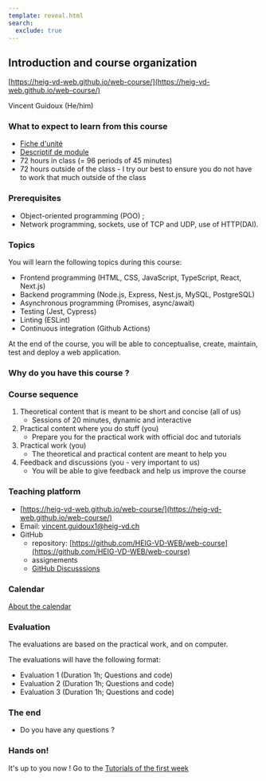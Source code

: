 ```yaml
---
template: reveal.html
search:
  exclude: true
---
```


## Introduction and course organization

[https://heig-vd-web.github.io/web-course/](https://heig-vd-web.github.io/web-course/)

Vincent Guidoux (He/him)

<!--  -->
### What to expect to learn from this course

- [Fiche d'unité](https://gaps.heig-vd.ch/consultation/fiches/uv/uv.php?id=6763)
- [Descriptif de module](https://gaps.heig-vd.ch/consultation/fiches/mv/mv.php?id=2351&plan=683)
- 72 hours in class (= 96 periods of 45 minutes)
- 72 hours outside of the class - I try our best to ensure you do not have to work that much outside of the class

<!--  -->
### Prerequisites

- Object-oriented programming (POO) ;
- Network programming, sockets, use of TCP and UDP, use of HTTP(DAI).

<!--  -->
### Topics

You will learn the following topics during this course:

- Frontend programming (HTML, CSS, JavaScript, TypeScript, React, Next.js)
- Backend programming (Node.js, Express, Nest.js, MySQL, PostgreSQL)
- Asynchronous programming (Promises, async/await)
- Testing (Jest, Cypress)
- Linting (ESLint)
- Continuous integration (Github Actions)

At the end of the course, you will be able to conceptualise, create, maintain, test and deploy a web application.

<!--  -->
### Why do you have this course ?

<!--  -->
### Course sequence

1. Theoretical content that is meant to be short and concise (all of us)
    - Sessions of 20 minutes, dynamic and interactive
2. Practical content where you do stuff (you)
    - Prepare you for the practical work with official doc and tutorials
3. Practical work (you)
    - The theoretical and practical content are meant to help you
4. Feedback and discussions (you - very important to us)
    - You will be able to give feedback and help us improve the course

<!--  -->
### Teaching platform

- [https://heig-vd-web.github.io/web-course/](https://heig-vd-web.github.io/web-course/)
- Email: [vincent.guidoux1@heig-vd.ch](mailto:vincent.guidoux1@heig-vd.ch)
- GitHub
  - repository: [https://github.com/HEIG-VD-WEB/web-course](https://github.com/HEIG-VD-WEB/web-course)
  - assignements
  - [GitHub Discusssions](https://github.com/orgs/HEIG-VD-WEB/discussions)

<!--  -->
### Calendar

[About the calendar](../web-course/reference/about-the-calendar)

<!--  -->
### Evaluation

The evaluations are based on the practical work, and on computer.  

The evaluations will have the following format:

- Evaluation 1 (Duration 1h; Questions and code)
- Evaluation 2 (Duration 1h; Questions and code)
- Evaluation 3 (Duration 1h; Questions and code)

<!--  -->
### The end

- Do you have any questions ?

<!--  -->
### Hands on!

It's up to you now ! Go to the [Tutorials of the first week](/web-course/weeks/week-1/#tutorials)
